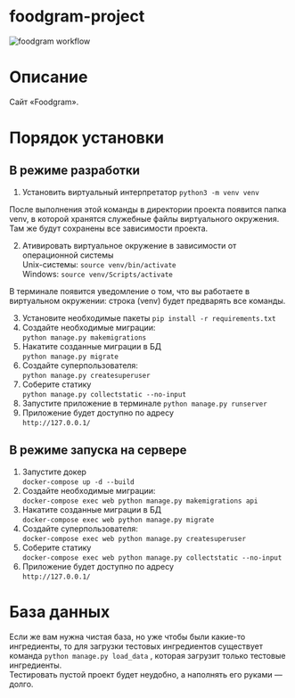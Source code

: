 # foodgram-project

![foodgram workflow](https://github.com/marinella2012/foodgram-project/actions/workflows/foodgram_workflow.yml/badge.svg)


# Описание
Cайт «Foodgram».
 

# Порядок установки
## В режиме разработки
1. Установить виртуальный интерпретатор `python3 -m venv venv`

После выполнения этой команды в директории проекта появится папка venv, в которой хранятся служебные файлы виртуального окружения. Там же будут сохранены все зависимости проекта.

2. Ативировать виртуальное окружение в зависимости от операционной системы  
   Unix-системы: `source venv/bin/activate`  
   Windows: `source venv/Scripts/activate`

В терминале появится уведомление о том, что вы работаете в виртуальном окружении: строка  (venv) будет предварять все команды.

3. Установите необходимые пакеты `pip install -r requirements.txt`
4. Создайте необходимые миграции:   
   ```python manage.py makemigrations```
5. Накатите созданные миграции в БД  
   ```python manage.py migrate```
6. Создайте суперпользователя:  
   ```python manage.py createsuperuser```
7. Соберите статику  
   ```python manage.py collectstatic --no-input```
8. Запустите приложение в терминале `python manage.py runserver`
9. Приложение будет доступно по адресу  
   ```http://127.0.0.1/```

## В режиме запуска на сервере
1. Запустите докер  
   ```docker-compose up -d --build```
2. Создайте необходимые миграции:   
   ```docker-compose exec web python manage.py makemigrations api```
3. Накатите созданные миграции в БД  
   ```docker-compose exec web python manage.py migrate```
4. Создайте суперпользователя:  
   ```docker-compose exec web python manage.py createsuperuser```
5. Соберите статику  
   ```docker-compose exec web python manage.py collectstatic --no-input```
6. Приложение будет доступно по адресу  
   ```http://127.0.0.1/```
   
# База данных
Если же вам нужна чистая база, но уже чтобы были какие-то ингредиенты, то для загрузки тестовых ингредиентов существует команда `python manage.py load_data` , которая загрузит только тестовые ингредиенты.  
Тестировать пустой проект будет неудобно, а наполнять его руками — долго.

